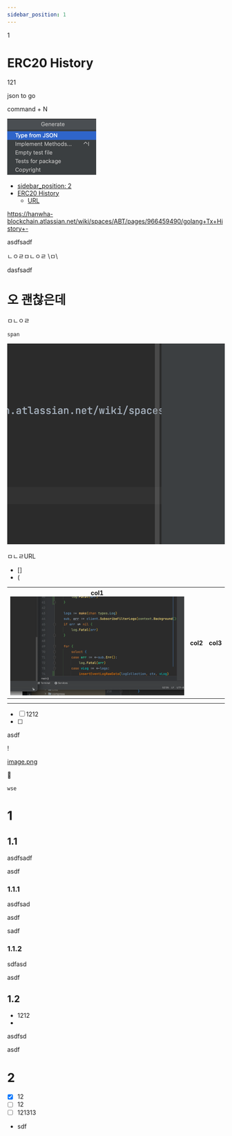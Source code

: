 ```yaml
---
sidebar_position: 1
---
```

1

# ERC20 History

121

json to go

command + N

![img.png](img.png)

<!-- TOC -->

* [sidebar_position: 2](#sidebar_position--2)
* [ERC20 History](#erc20-history)
  * [URL](#url)

<!-- TOC -->

https://hanwha-blockchain.atlassian.net/wiki/spaces/ABT/pages/966459490/golang+Tx+History+-

asdfsadf

ㄴㅇㄹㅁㄴㅇㄹ \ㅁ\

dasfsadf

# 오 괜찮은데

ㅁㄴㅇㄹ

```plantuml
span
```

![image.png](assets/image.png)

ㅁㄴㄹURL

- []
- (


| col1![](.erc20-history_images/07202e20.png) | col2 | col3 |
| ------------------------------------------- | ---- | ---- |
|                                             |      |      |
|                                             |      |      |

* [ ]  1212
* [ ]

asdf

!

[image.png](assets/image2.png)

🎉️

```plantuml
wse

```

# 1

## 1.1

asdfsadf

asdf

### 1.1.1

asdfsad

asdf

sadf

### 1.1.2

sdfasd

asdf

## 1.2

* 1212
*

asdfsd

asdf

# 2

* [X]  12
* [ ]  12
* [ ]  121313
  * sdf
